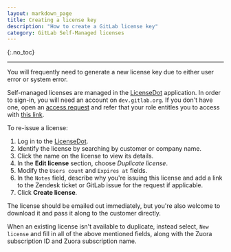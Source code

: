 ```yaml
---
layout: markdown_page
title: Creating a license key
description: "How to create a GitLab license key"
category: GitLab Self-Managed licenses
---
```


{:.no_toc}

----

You will frequently need to generate a new license key due to either user error or system error.

Self-managed licenses are managed in the [LicenseDot](https://license.gitlab.com) application.
In order to sign-in, you will need an account on `dev.gitlab.org`. If you don't
have one, open an [access request](https://gitlab.com/gitlab-com/team-member-epics/access-requests/-/issues/new?issuable_template=Individual_Bulk_Access_Request)
and refer that your role entitles you to access with
[this link](https://gitlab.com/gitlab-com/team-member-epics/access-requests/-/blob/master/.gitlab/issue_templates/role_baseline_access_request_tasks/department_customer_support/role_support_engineer.md).

To re-issue a license:

1. Log in to the [LicenseDot](https://license.gitlab.com).
1. Identify the license by searching by customer or company name.
1. Click the name on the license to view its details.
1. In the **Edit license** section, choose _Duplicate license_.
1. Modify the `Users count` and `Expires at` fields.
1. In the `Notes` field, describe why you're issuing this license and add a link
   to the Zendesk ticket or GitLab issue for the request if applicable.
1. Click **Create license**.

The license should be emailed out immediately, but you're also welcome to download it and pass it along to the customer directly.

When an existing license isn't available to duplicate, instead select,
`New license` and fill in all of the above mentioned fields, along with the
Zuora subscription ID and Zuora subscription name.
